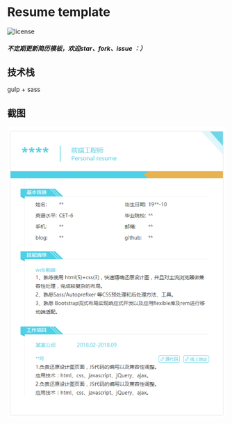 
Resume template
==========================
![license](https://img.shields.io/badge/license-MIT-green.svg)



##### 不定期更新简历模板，欢迎star、fork、issue ：）



技术栈
---

gulp + sass

截图
---
![](https://github.com/alex3347/Resume/blob/edition2.0/doc/pic.png)